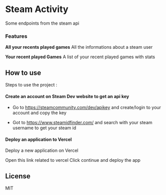 # Steam Activity
Some endpoints from the steam api

### Features 
<b>All your recents played games</b> All the informations about a steam user

<b>Your recent played Games</b> A list of your recent played games with stats
	
## How to use

Steps to use the project :

#### Create an account on Steam Dev website to get an api key

- Go to <a href="https://steamcommunity.com/dev/apikey" target="_blank">https://steamcommunity.com/dev/apikey</a> and create/login to your account and copy the key

- Got to <a href="https://www.steamidfinder.com/" target="_blank">https://www.steamidfinder.com/</a> and search with your steam username to get your steam id

####  Deploy an application to Vercel

Deploy a new application on Vercel

Open this link related to vercel
Click continue and deploy the app


## License

MIT
